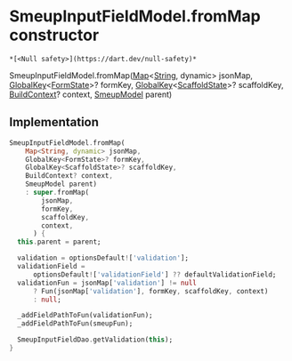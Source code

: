 


# SmeupInputFieldModel.fromMap constructor




    *[<Null safety>](https://dart.dev/null-safety)*



SmeupInputFieldModel.fromMap([Map](https://api.flutter.dev/flutter/dart-core/Map-class.html)&lt;[String](https://api.flutter.dev/flutter/dart-core/String-class.html), dynamic> jsonMap, [GlobalKey](https://api.flutter.dev/flutter/widgets/GlobalKey-class.html)&lt;[FormState](https://api.flutter.dev/flutter/widgets/FormState-class.html)>? formKey, [GlobalKey](https://api.flutter.dev/flutter/widgets/GlobalKey-class.html)&lt;[ScaffoldState](https://api.flutter.dev/flutter/material/ScaffoldState-class.html)>? scaffoldKey, [BuildContext](https://api.flutter.dev/flutter/widgets/BuildContext-class.html)? context, [SmeupModel](../../smeup_models_widgets_smeup_model/SmeupModel-class.md) parent)





## Implementation

```dart
SmeupInputFieldModel.fromMap(
    Map<String, dynamic> jsonMap,
    GlobalKey<FormState>? formKey,
    GlobalKey<ScaffoldState>? scaffoldKey,
    BuildContext? context,
    SmeupModel parent)
    : super.fromMap(
        jsonMap,
        formKey,
        scaffoldKey,
        context,
      ) {
  this.parent = parent;

  validation = optionsDefault!['validation'];
  validationField =
      optionsDefault!['validationField'] ?? defaultValidationField;
  validationFun = jsonMap['validation'] != null
      ? Fun(jsonMap['validation'], formKey, scaffoldKey, context)
      : null;

  _addFieldPathToFun(validationFun);
  _addFieldPathToFun(smeupFun);

  SmeupInputFieldDao.getValidation(this);
}
```







